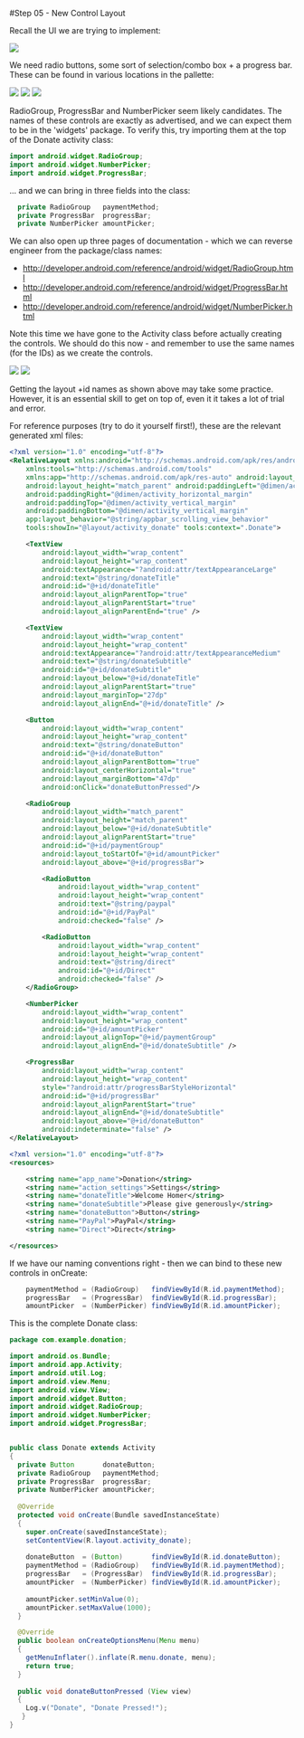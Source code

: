 #Step 05 - New Control Layout

Recall the UI we are trying to implement:

![](../img/completeappv1.png)

We need radio buttons, some sort of selection/combo box + a progress bar. These can be found in various locations in the pallette:

![](../img/lab2s107.png)
![](../img/lab2s501.png)
![](../img/lab2s502.png)

RadioGroup, ProgressBar and NumberPicker seem likely candidates. The names of these controls are exactly as advertised, and we can expect them to be in the 'widgets' package. To verify this, try importing them at the top of the Donate activity class:

~~~java
import android.widget.RadioGroup;
import android.widget.NumberPicker;
import android.widget.ProgressBar;
~~~

... and we can bring in three fields into the class:

~~~java
  private RadioGroup   paymentMethod;
  private ProgressBar  progressBar;
  private NumberPicker amountPicker;
~~~

We can also open up three pages of documentation - which we can reverse engineer from the package/class names:

- <http://developer.android.com/reference/android/widget/RadioGroup.html>
- <http://developer.android.com/reference/android/widget/ProgressBar.html>
- <http://developer.android.com/reference/android/widget/NumberPicker.html>

Note this time we have gone to the Activity class before actually creating the controls. We should do this now - and remember to use the same names (for the IDs) as we create the controls.

![](../img/23.png)
![](../img/24.png)

Getting the layout +id names as shown above may take some practice. However, it is an essential skill to get on top of, even it it takes a lot of trial and error.

For reference purposes (try to do it yourself first!), these are the relevant generated xml files:

~~~xml
<?xml version="1.0" encoding="utf-8"?>
<RelativeLayout xmlns:android="http://schemas.android.com/apk/res/android"
    xmlns:tools="http://schemas.android.com/tools"
    xmlns:app="http://schemas.android.com/apk/res-auto" android:layout_width="match_parent"
    android:layout_height="match_parent" android:paddingLeft="@dimen/activity_horizontal_margin"
    android:paddingRight="@dimen/activity_horizontal_margin"
    android:paddingTop="@dimen/activity_vertical_margin"
    android:paddingBottom="@dimen/activity_vertical_margin"
    app:layout_behavior="@string/appbar_scrolling_view_behavior"
    tools:showIn="@layout/activity_donate" tools:context=".Donate">

    <TextView
        android:layout_width="wrap_content"
        android:layout_height="wrap_content"
        android:textAppearance="?android:attr/textAppearanceLarge"
        android:text="@string/donateTitle"
        android:id="@+id/donateTitle"
        android:layout_alignParentTop="true"
        android:layout_alignParentStart="true"
        android:layout_alignParentEnd="true" />

    <TextView
        android:layout_width="wrap_content"
        android:layout_height="wrap_content"
        android:textAppearance="?android:attr/textAppearanceMedium"
        android:text="@string/donateSubtitle"
        android:id="@+id/donateSubtitle"
        android:layout_below="@+id/donateTitle"
        android:layout_alignParentStart="true"
        android:layout_marginTop="27dp"
        android:layout_alignEnd="@+id/donateTitle" />

    <Button
        android:layout_width="wrap_content"
        android:layout_height="wrap_content"
        android:text="@string/donateButton"
        android:id="@+id/donateButton"
        android:layout_alignParentBottom="true"
        android:layout_centerHorizontal="true"
        android:layout_marginBottom="47dp"
        android:onClick="donateButtonPressed"/>

    <RadioGroup
        android:layout_width="match_parent"
        android:layout_height="match_parent"
        android:layout_below="@+id/donateSubtitle"
        android:layout_alignParentStart="true"
        android:id="@+id/paymentGroup"
        android:layout_toStartOf="@+id/amountPicker"
        android:layout_above="@+id/progressBar">

        <RadioButton
            android:layout_width="wrap_content"
            android:layout_height="wrap_content"
            android:text="@string/paypal"
            android:id="@+id/PayPal"
            android:checked="false" />

        <RadioButton
            android:layout_width="wrap_content"
            android:layout_height="wrap_content"
            android:text="@string/direct"
            android:id="@+id/Direct"
            android:checked="false" />
    </RadioGroup>

    <NumberPicker
        android:layout_width="wrap_content"
        android:layout_height="wrap_content"
        android:id="@+id/amountPicker"
        android:layout_alignTop="@+id/paymentGroup"
        android:layout_alignEnd="@+id/donateSubtitle" />

    <ProgressBar
        android:layout_width="wrap_content"
        android:layout_height="wrap_content"
        style="?android:attr/progressBarStyleHorizontal"
        android:id="@+id/progressBar"
        android:layout_alignParentStart="true"
        android:layout_alignEnd="@+id/donateSubtitle"
        android:layout_above="@+id/donateButton"
        android:indeterminate="false" />
</RelativeLayout>

~~~

~~~xml
<?xml version="1.0" encoding="utf-8"?>
<resources>

    <string name="app_name">Donation</string>
    <string name="action_settings">Settings</string>
    <string name="donateTitle">Welcome Homer</string>
    <string name="donateSubtitle">Please give generously</string>
    <string name="donateButton">Button</string>
    <string name="PayPal">PayPal</string>
    <string name="Direct">Direct</string>

</resources>
~~~

If we have our naming conventions right - then we can bind to these new controls in onCreate:

~~~java
    paymentMethod = (RadioGroup)   findViewById(R.id.paymentMethod);
    progressBar   = (ProgressBar)  findViewById(R.id.progressBar);
    amountPicker  = (NumberPicker) findViewById(R.id.amountPicker);
~~~


This is the complete Donate class:

~~~java
package com.example.donation;

import android.os.Bundle;
import android.app.Activity;
import android.util.Log;
import android.view.Menu;
import android.view.View;
import android.widget.Button;
import android.widget.RadioGroup;
import android.widget.NumberPicker;
import android.widget.ProgressBar;


public class Donate extends Activity
{
  private Button       donateButton;
  private RadioGroup   paymentMethod;
  private ProgressBar  progressBar;
  private NumberPicker amountPicker;
  
  @Override
  protected void onCreate(Bundle savedInstanceState)
  {
    super.onCreate(savedInstanceState);
    setContentView(R.layout.activity_donate);
    
    donateButton  = (Button)       findViewById(R.id.donateButton);
    paymentMethod = (RadioGroup)   findViewById(R.id.paymentMethod);
    progressBar   = (ProgressBar)  findViewById(R.id.progressBar);
    amountPicker  = (NumberPicker) findViewById(R.id.amountPicker);
    
    amountPicker.setMinValue(0);
    amountPicker.setMaxValue(1000);
  }

  @Override
  public boolean onCreateOptionsMenu(Menu menu)
  {
    getMenuInflater().inflate(R.menu.donate, menu);
    return true;
  }
  
  public void donateButtonPressed (View view) 
  {
    Log.v("Donate", "Donate Pressed!");
   }
}
~~~


